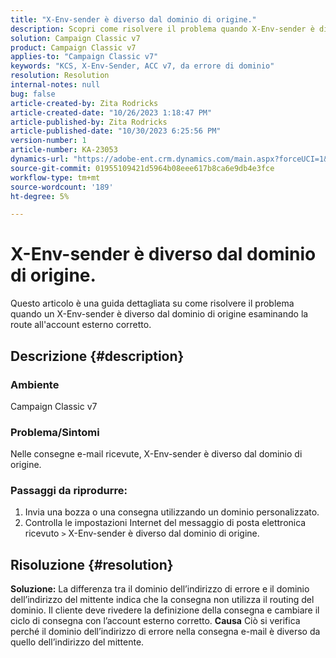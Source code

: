 ```yaml
---
title: "X-Env-sender è diverso dal dominio di origine."
description: Scopri come risolvere il problema quando X-Env-sender è diverso dal dominio di origine. Modifica il ciclo di produzione con l’account esterno corretto.
solution: Campaign Classic v7
product: Campaign Classic v7
applies-to: "Campaign Classic v7"
keywords: "KCS, X-Env-Sender, ACC v7, da errore di dominio"
resolution: Resolution
internal-notes: null
bug: false
article-created-by: Zita Rodricks
article-created-date: "10/26/2023 1:18:47 PM"
article-published-by: Zita Rodricks
article-published-date: "10/30/2023 6:25:56 PM"
version-number: 1
article-number: KA-23053
dynamics-url: "https://adobe-ent.crm.dynamics.com/main.aspx?forceUCI=1&pagetype=entityrecord&etn=knowledgearticle&id=d912882f-0274-ee11-9ae7-6045bd006b4b"
source-git-commit: 01955109421d5964b08eee617b8ca6e9db4e3fce
workflow-type: tm+mt
source-wordcount: '189'
ht-degree: 5%

---
```


# X-Env-sender è diverso dal dominio di origine.


Questo articolo è una guida dettagliata su come risolvere il problema quando un X-Env-sender è diverso dal dominio di origine esaminando la route all&#39;account esterno corretto.



## Descrizione {#description}


### <b>Ambiente</b>

Campaign Classic v7



### <b>Problema/Sintomi</b>

Nelle consegne e-mail ricevute, X-Env-sender è diverso dal dominio di origine.

### <b>Passaggi da riprodurre:</b>

1. Invia una bozza o una consegna utilizzando un dominio personalizzato.
2. Controlla le impostazioni Internet del messaggio di posta elettronica ricevuto `>`  X-Env-sender è diverso dal dominio di origine.



## Risoluzione {#resolution}

<b>Soluzione:</b>
La differenza tra il dominio dell’indirizzo di errore e il dominio dell’indirizzo del mittente indica che la consegna non utilizza il routing del dominio. Il cliente deve rivedere la definizione della consegna e cambiare il ciclo di consegna con l’account esterno corretto.
<b>Causa</b>
Ciò si verifica perché il dominio dell’indirizzo di errore nella consegna e-mail è diverso da quello dell’indirizzo del mittente.
